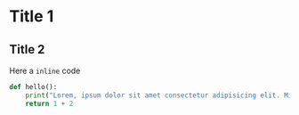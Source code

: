 # Title 1

## Title 2
Here a `inline` code
```python
def hello():
    print("Lorem, ipsum dolor sit amet consectetur adipisicing elit. Minus a quisquam similique esse asperiores, inventore adipisci porro maiores vel nobis? Natus unde amet eius, deserunt dicta eum reiciendis iure mollitia!")
    return 1 + 2
```
